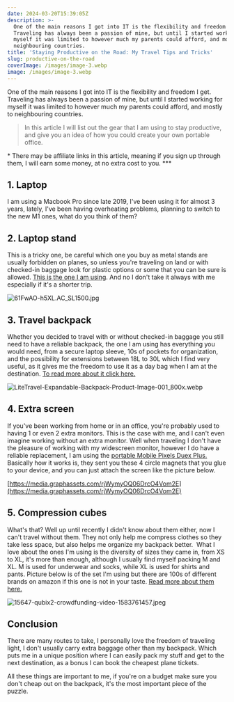 ```yaml
---
date: 2024-03-20T15:39:05Z
description: >-
  One of the main reasons I got into IT is the flexibility and freedom I get.
  Traveling has always been a passion of mine, but until I started working for
  myself it was limited to however much my parents could afford, and mostly to
  neighbouring countries. ⁠
title: 'Staying Productive on the Road: My Travel Tips and Tricks'
slug: productive-on-the-road
coverImage: /images/image-3.webp
image: /images/image-3.webp
---
```

One of the main reasons I got into IT is the flexibility and freedom I get. Traveling has always been a passion of mine, but until I started working for myself it was limited to however much my parents could afford, and mostly to neighbouring countries. ⁠

> ⁠In this article I will list out the gear that I am using to stay productive, and give you an idea of how you could create your own portable office.

*⁠*\* There may be affiliate links in this article, meaning if you sign up through them, I will earn some money, at no extra cost to you. \*\*\*

## **⁠1. Laptop**

I am using a Macbook Pro since late 2019, I've been using it for almost 3 years, lately, I've been having overheating problems, planning to switch to the new M1 ones, what do you think of them?

## **2\. Laptop stand**

This is a tricky one, be careful which one you buy as metal stands are usually forbidden on planes, so unless you're traveling on land or with checked-in baggage look for plastic options or some that you can be sure is allowed. [This is the one I am using](https://amzn.to/3M6ibir). And no I don't take it always with me especially if it's a shorter trip.

![61FwAO-h5XL.AC_SL1500.jpg](https://s3-us-west-2.amazonaws.com/secure.notion-static.com/628e393a-b042-4c40-ab8c-1204556fa30d/61FwAO-h5XL._AC_SL1500_.jpg)

## **3\. Travel backpack**

Whether you decided to travel with or without checked-in baggage you still need to have a reliable backpack, the one I am using has everything you would need, from a secure laptop sleeve, 10s of pockets for organization, and the possibility for extensions between 18L to 30L which I find very useful, as it gives me the freedom to use it as a day bag when I am at the destination. [To read more about it click here.](https://litetravel.co/products/expandable-backpack?aff=25)

![LiteTravel-Expandable-Backpack-Product-Image-001_800x.webp](https://s3-us-west-2.amazonaws.com/secure.notion-static.com/e344c7bc-356a-4f4d-a310-d3af9a2f0a1d/LiteTravel-Expandable-Backpack-Product-Image-001_800x.webp)

## **4\. Extra screen**

If you've been working from home or in an office, you're probably used to having 1 or even 2 extra monitors. This is the case with me, and I can't even imagine working without an extra monitor. Well when traveling I don't have the pleasure of working with my widescreen monitor, however I do have a reliable replacement, I am using the [portable Mobile Pixels Duex Plus.](https://amzn.to/3Mc7fQq) ⁠ ⁠Basically how it works is, they sent you these 4 circle magnets that you glue to your device, and you can just attach the screen like the picture below.

[https://media.graphassets.com/rjWymyOQ06DrcO4Vom2E](https://media.graphassets.com/rjWymyOQ06DrcO4Vom2E)

## **5\. Compression cubes**

What's that? Well up until recently I didn't know about them either, now I can't travel without them. They not only help me compress clothes so they take less space, but also helps me organize my backpack better. ⁠ ⁠What I love about the ones I'm using is the diversity of sizes they came in, from XS to XL, it's more than enough, although I usually find myself packing M and XL. M is used for underwear and socks, while XL is used for shirts and pants. Picture below is of the set I'm using but there are 100s of different brands on amazon if this one is not in your taste. [Read more about them here.](https://litetravel.co/products/double-compression-packing-cubes-that-hang?aff=25)

![15647-qubix2-crowdfunding-video-1583761457.jpeg](https://s3-us-west-2.amazonaws.com/secure.notion-static.com/153c4d32-0f0a-4262-9237-0fbf65d2b8b1/15647-qubix2-crowdfunding-video-1583761457.jpeg)

## Conclusion

There are many routes to take, I personally love the freedom of traveling light, I don't usually carry extra baggage other than my backpack. Which puts me in a unique position where I can easily pack my stuff and get to the next destination, as a bonus I can book the cheapest plane tickets.

All these things are important to me, if you're on a budget make sure you don't cheap out on the backpack, it's the most important piece of the puzzle.